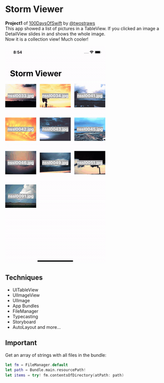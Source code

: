 # Storm Viewer
**Project1** of [100DaysOfSwift](https://www.hackingwithswift.com/100) by [@twostraws](https://github.com/twostraws)\
This app showed a list of pictures in a TableView. If you clicked an image a DetailView slides in and shows the whole image.<br>
Now it is a collection view! Much cooler!

![Storm Viewer Image](images/stormViewerC.gif "Storm Viewer")

## Techniques
- UITableView
- UIImageView
- UIImage
- App Bundles
- FileManager
- Typecasting
- Storyboard
- AutoLayout
and more...

## Important

Get an array of strings with all files in the bundle:
```swift
let fm = FileManager.default
let path = Bundle.main.resourcePath!
let items = try! fm.contentsOfDirectory(atPath: path)
```
